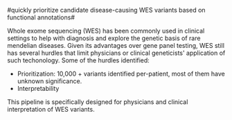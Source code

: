 #quickly prioritize candidate disease-causing WES variants based on functional annotations#



Whole exome sequencing (WES) has been commonly used in clinical settings to help with diagnosis and explore the genetic basis of rare mendelian diseases. Given its advantages over gene panel testing, WES still has several hurdles that limit physicians or clinical geneticists' application of such techonology.
Some of the hurdles identified:
  - Prioritization: 10,000 + variants identified per-patient, most of them 	have unknown significance. 
  - Interpretability

This pipeline is specifically designed for physicians and clinical interpretation of WES variants. 




